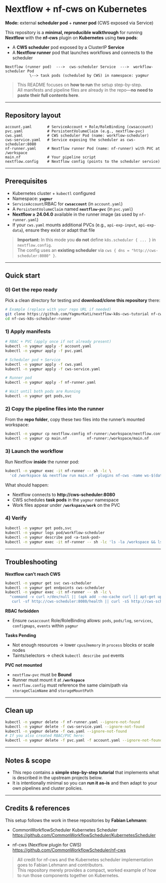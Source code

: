 # Nextflow + nf-cws on Kubernetes
**Mode:** external **scheduler pod** + **runner pod** (CWS exposed via Service)

This repository is a **minimal, reproducible walkthrough** for running **Nextflow** with the **nf-cws** plugin on **Kubernetes** using **two pods**:
- A **CWS scheduler** pod exposed by a ClusterIP **Service**
- A **Nextflow runner** pod that launches workflows and connects to the scheduler

```
Nextflow (runner pod)  --->  cws-scheduler Service  --->  workflow-scheduler Pod
           \--> task pods (scheduled by CWS) in namespace: yagmur
```

> This README focuses on **how to run** the setup step-by-step.  
> All manifests and pipeline files are already in the repo—**no need to paste their full contents here**.

---

## Repository layout
```
account.yaml       # ServiceAccount + Role/RoleBinding (cwsaccount)
pvc.yaml           # PersistentVolumeClaim (e.g., nextflow-pvc)
cws.yaml           # CWS scheduler Pod (name: workflow-scheduler)
cws-service.yaml   # Service exposing the scheduler as cws-scheduler:8080
nf-runner.yaml     # Nextflow runner Pod (name: nf-runner) with PVC at /workspace
main.nf            # Your pipeline script
nextflow.config    # Nextflow config (points to the scheduler service)
```

---

## Prerequisites
- Kubernetes cluster + `kubectl` configured
- Namespace: **`yagmur`**
- `ServiceAccount`/RBAC for **`cwsaccount`** (in `account.yaml`)
- A `PersistentVolumeClaim` named **`nextflow-pvc`** (in `pvc.yaml`)
- **Nextflow ≥ 24.04.0** available in the runner image (as used by `nf-runner.yaml`)
- If your `cws.yaml` mounts additional PVCs (e.g., `api-exp-input`, `api-exp-data`), ensure they exist or adapt that file

> **Important:** In this mode you **do not** define `k8s.scheduler { ... }` in `nextflow.config`.  
> The config uses an **existing scheduler** via `cws { dns = "http://cws-scheduler:8080" }`.

---

## Quick start

### 0) Get the repo ready
Pick a clean directory for testing and **download/clone this repository** there:
```bash
# Example (replace with your repo URL if needed)
git clone https://github.com/YagmurKati/nextflow-k8s-cws-tutorial nf-cws-k8s-scheduler-runner
cd nf-cws-k8s-scheduler-runner
```

### 1) Apply manifests
```bash
# RBAC + PVC (apply once if not already present)
kubectl -n yagmur apply -f account.yaml
kubectl -n yagmur apply -f pvc.yaml

# Scheduler pod + Service
kubectl -n yagmur apply -f cws.yaml
kubectl -n yagmur apply -f cws-service.yaml

# Runner pod
kubectl -n yagmur apply -f nf-runner.yaml

# Wait until both pods are Running
kubectl -n yagmur get pods,svc
```

### 2) Copy the pipeline files into the runner
From the **repo folder**, copy these two files into the runner’s mounted workspace:
```bash
kubectl -n yagmur cp nextflow.config nf-runner:/workspace/nextflow.config
kubectl -n yagmur cp main.nf         nf-runner:/workspace/main.nf
```

### 3) Launch the workflow
Run Nextflow **inside** the runner pod:
```bash
kubectl -n yagmur exec -it nf-runner -- sh -lc \
  'cd /workspace && nextflow run main.nf -plugins nf-cws -name ws-$(date +%s)'
```
What should happen:
- Nextflow connects to **http://cws-scheduler:8080**
- CWS schedules **task pods** in the `yagmur` namespace
- Work files appear under **`/workspace/work`** on the PVC

### 4) Verify
```bash
kubectl -n yagmur get pods,svc
kubectl -n yagmur logs pod/workflow-scheduler
kubectl -n yagmur describe pod <a-task-pod>
kubectl -n yagmur exec -it nf-runner -- sh -lc 'ls -la /workspace && ls -la /workspace/work'
```

---

## Troubleshooting

**Nextflow can’t reach CWS**
```bash
kubectl -n yagmur get svc cws-scheduler
kubectl -n yagmur get endpoints cws-scheduler
kubectl -n yagmur exec -it nf-runner -- sh -lc \
  "command -v curl >/dev/null || (apk add --no-cache curl || apt-get update && apt-get install -y curl || true); \
   curl -sf http://cws-scheduler:8080/health || curl -sS http://cws-scheduler:8080"
```

**RBAC forbidden**
- Ensure `cwsaccount` Role/RoleBinding allows: `pods`, `pods/log`, `services`, `configmaps`, `events` within `yagmur`

**Tasks Pending**
- Not enough resources → lower `cpus`/`memory` in `process` blocks or scale nodes
- Taints/selectors → check `kubectl describe pod` events

**PVC not mounted**
- `nextflow-pvc` must be **Bound**
- Runner must mount it at **`/workspace`**
- `nextflow.config` must reference the same claim/path via `storageClaimName` and `storageMountPath`

---

## Clean up
```bash
kubectl -n yagmur delete -f nf-runner.yaml --ignore-not-found
kubectl -n yagmur delete -f cws-service.yaml --ignore-not-found
kubectl -n yagmur delete -f cws.yaml --ignore-not-found
# If you also created RBAC/PVC here:
kubectl -n yagmur delete -f pvc.yaml -f account.yaml --ignore-not-found
```

---

## Notes & scope
- This repo contains a **simple step-by-step tutorial** that implements what is described in the upstream projects below.  
- It is intentionally minimal so you can **run it as-is** and then adapt to your own pipelines and cluster policies.

---

## Credits & references
This setup follows the work in these repositories by **Fabian Lehmann**:

- CommonWorkflowScheduler Kubernetes Scheduler  
  https://github.com/CommonWorkflowScheduler/KubernetesScheduler

- nf-cws (Nextflow plugin for CWS)  
  https://github.com/CommonWorkflowScheduler/nf-cws

> All credit for nf-cws and the Kubernetes scheduler implementation goes to Fabian Lehmann and contributors.  
> This repository merely provides a compact, worked example of how to run those components together on Kubernetes.
